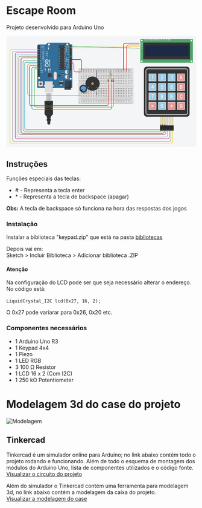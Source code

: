 # Escape Room
Projeto desenvolvido para Arduino Uno

![Esquema](/EsquemaEletronico.png)

## Instruções

Funções especiais das teclas:

- \# - Representa a tecla enter
- \* - Representa a tecla de backspace (apagar)

<b>Obs:</b> A tecla de backspace só funciona na hora das respostas dos jogos

### Instalação
<p>Instalar a biblioteca "keypad.zip" que está na pasta <a href="/Bibliotecas">bibliotecas</a></p>
<p>Depois vai em: <br/>
Sketch > Incluir Biblioteca > Adicionar biblioteca .ZIP</p>

#### Atenção
Na configuração do LCD pode ser que seja necessário alterar o endereço. No código está:

```LiquidCrystal_I2C lcd(0x27, 16, 2);```

O 0x27 pode variarar para 0x26, 0x20 etc.

### Componentes necessários

- 1 Arduino Uno R3
- 1 Keypad 4x4
- 1 Piezo
- 1 LED RGB
- 3 100 Ω Resistor
- 1 LCD 16 x 2 (Com I2C)
- 1 250 kΩ Potentiometer

# Modelagem 3d do case do projeto

![Modelagem](/case.png)

## Tinkercad
Tinkercad é um simulador online para Arduino; no link abaixo contém todo o projeto rodando e funcionando. Além de todo o esquema de montagem dos módulos do Arduino Uno, lista de componentes utilizados e o código fonte. <br/>
[Visualizar o circuito do projeto](https://www.tinkercad.com/things/5OiIE5SMJbv-escape-room)

Além do simulador o Tinkercad contém uma ferramenta para modelagem 3d, no link abaixo contém a modelagem da caixa do projeto.<br/>
[Visualizar a modelagem do case](https://www.tinkercad.com/things/iyig3Z6EOqQ-case-para-escape-room)
